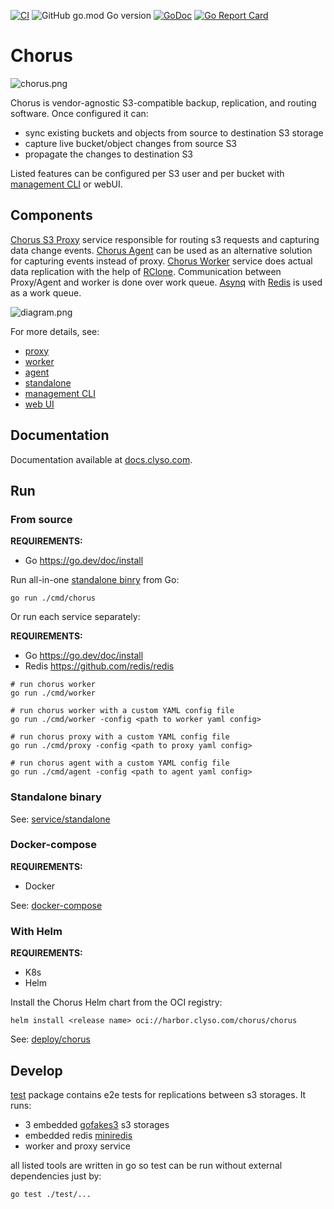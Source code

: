 [![CI](https://github.com/clyso/chorus/actions/workflows/ci-go.yml/badge.svg)](https://github.com/clyso/chorus/actions/workflows/ci-go.yml)
![GitHub go.mod Go version](https://img.shields.io/github/go-mod/go-version/clyso/chorus)
[![GoDoc](https://godoc.org/github.com/clyso/chorus?status.svg)](https://pkg.go.dev/github.com/clyso/chorus?tab=doc)
[![Go Report Card](https://goreportcard.com/badge/github.com/clyso/chorus)](https://goreportcard.com/report/github.com/clyso/chorus)

# Chorus
![chorus.png](./docs/media/banner.png)

Chorus is vendor-agnostic S3-compatible backup, replication, and routing software. 
Once configured it can:
 - sync existing buckets and objects from source to destination S3 storage
 - capture live bucket/object changes from source S3
 - propagate the changes to destination S3

Listed features can be configured per S3 user and per bucket with [management CLI](./tools/chorctl) or webUI.

## Components
[Chorus S3 Proxy](./service/proxy) service responsible for routing s3 requests and capturing data change events. 
[Chorus Agent](./service/agent) can be used as an alternative solution for capturing events instead of proxy.
[Chorus Worker](./service/worker) service does actual data replication with the help of [RClone](https://github.com/rclone/rclone).
Communication between Proxy/Agent and worker is done over work queue. 
[Asynq](https://github.com/hibiken/asynq) with [Redis](https://github.com/redis/redis) is used as a work queue.

![diagram.png](./docs/media/diagram.png)

For more details, see:
- [proxy](./service/proxy)
- [worker](./service/worker)
- [agent](./service/agent)
- [standalone](./service/standalone)
- [management CLI](./tools/chorctl)
- [web UI](./ui)

## Documentation

Documentation available at [docs.clyso.com](https://docs.clyso.com/docs/products/chorus/overview).

## Run
### From source
**REQUIREMENTS:**
- Go <https://go.dev/doc/install>

Run all-in-one [standalone binry](./service/standalone) from Go:
```shell
go run ./cmd/chorus
```

Or run each service separately:

**REQUIREMENTS:**
- Go <https://go.dev/doc/install>
- Redis <https://github.com/redis/redis>

```shell
# run chorus worker
go run ./cmd/worker

# run chorus worker with a custom YAML config file
go run ./cmd/worker -config <path to worker yaml config>

# run chorus proxy with a custom YAML config file
go run ./cmd/proxy -config <path to proxy yaml config>

# run chorus agent with a custom YAML config file
go run ./cmd/agent -config <path to agent yaml config>
```

### Standalone binary
See: [service/standalone](./service/standalone)

### Docker-compose
**REQUIREMENTS:**
- Docker

See: [docker-compose](./docker-compose)

### With Helm
**REQUIREMENTS:**
- K8s
- Helm

Install the Chorus Helm chart from the OCI registry:
```shell
helm install <release name> oci://harbor.clyso.com/chorus/chorus
```
See: [deploy/chorus](./deploy/chorus)

## Develop

[test](./test) package contains e2e tests for replications between s3 storages.
It runs:
- 3 embedded [gofakes3](https://github.com/johannesboyne/gofakes3) s3 storages
- embedded redis [miniredis](https://github.com/alicebob/miniredis)
- worker and proxy service

all listed tools are written in go so test can be run without external dependencies just by:
```shell
go test ./test/...
```
